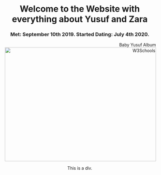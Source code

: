 <html>
<head>
 <meta charset="UTF-8">
<style>
h1 {text-align: center;}
p {text-align: right;}
div {text-align: center;}
h3 {text-align: center;}
</style>
</head>
<body>

<h1>Welcome to the Website with everything about Yusuf and Zara</h1>
<h3> Met: September 10th 2019. Started Dating: July 4th 2020.</h3>
<p>Baby Yusuf Album <a href="https://www.icloud.com/sharedalbum/#B0SJtdOXmPVzaRL">
<img border="0" alt="W3Schools" src="baby.png" width="500" height="376">
</a></p>
<div>This is a div.</div>

</body>
</html>
